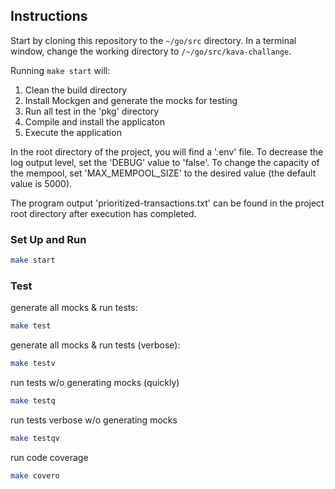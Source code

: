 ## Instructions 
Start by cloning this repository to the ```~/go/src``` directory. In a terminal window, change the working directory to ```/~/go/src/kava-challange```.

Running ```make start``` will:
1. Clean the build directory
2. Install Mockgen and generate the mocks for testing
3. Run all test in the 'pkg' directory
4. Compile and install the applicaton
5. Execute the application

In the root directory of the project, you will find a '.env' file. To decrease the log output level, set the 'DEBUG' value to 'false'. To change the capacity of the mempool, set 'MAX_MEMPOOL_SIZE' to the desired value (the default value is 5000).

The program output 'prioritized-transactions.txt' can be found in the project root directory after execution has completed.

### Set Up and Run
```bash
make start
```
### Test
generate all mocks & run tests:
```bash
make test
```
generate all mocks & run tests (verbose):
 ```bash
 make testv
 ````
run tests w/o generating mocks (quickly)
```bash
make testq
````
run tests verbose w/o generating mocks
```bash
make testqv
```
run code coverage
```bash
make covero
```


